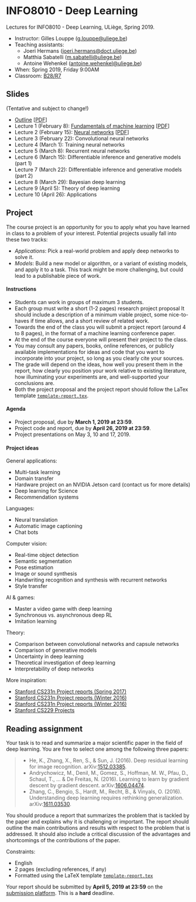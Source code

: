 # INFO8010 - Deep Learning

Lectures for INFO8010 - Deep Learning, ULiège, Spring 2019.

- Instructor: Gilles Louppe ([g.louppe@uliege.be](mailto:g.louppe@uliege.be))
- Teaching assistants:
    - Joeri Hermans ([joeri.hermans@doct.uliege.be](mailto:joeri.hermans@doct.uliege.be))
    - Matthia Sabatelli ([m.sabatelli@uliege.be](mailto:m.sabatelli@uliege.be))
    - Antoine Wehenkel ([antoine.wehenkel@uliege.be](antoine.wehenkel@uliege.be))
- When: Spring 2019, Friday 9:00AM
- Classroom: [B28/R7](https://www.campus.uliege.be/cms/c_5119631/fr/r7-montefiore)

## Slides

(Tentative and subject to change!)

- [Outline](https://glouppe.github.io/info8010-deep-learning/?p=outline.md) [[PDF](https://glouppe.github.io/info8010-deep-learning/pdf/outline.pdf)]
- Lecture 1 (February 8): [Fundamentals of machine learning](https://glouppe.github.io/info8010-deep-learning/?p=lecture1.md) [[PDF](https://glouppe.github.io/info8010-deep-learning/pdf/lec1.pdf)]
- Lecture 2 (February 15): [Neural networks](https://glouppe.github.io/info8010-deep-learning/?p=lecture2.md) [[PDF](https://glouppe.github.io/info8010-deep-learning/pdf/lec2.pdf)]
- Lecture 3 (February 22): Convolutional neural networks
- Lecture 4 (March 1): Training neural networks
- Lecture 5 (March 8): Recurrent neural networks
- Lecture 6 (March 15): Differentiable inference and generative models (part 1)
- Lecture 7 (March 22): Differentiable inference and generative models (part 2)
- Lecture 8 (March 29): Bayesian deep learning
- Lecture 9 (April 5): Theory of deep learning
- Lecture 10 (April 26): Applications

## Project

The course project is an opportunity for you to apply what you have learned in class to a problem of your interest. Potential projects usually fall into these two tracks:
- *Applications*: Pick a real-world problem and apply deep networks to solve it.
- *Models*: Build a new model or algorithm, or a variant of existing models, and apply it to a task. This track might be more challenging, but could lead to a publishable piece of work.

#### Instructions

- Students can work in groups of maximum 3 students.
- Each group must write a short (1-2 pages) research project proposal It should include a description of a minimum viable project, some nice-to-haves if time allows, and a short review of related work.
- Towards the end of the class you will submit a project report (around 4 to 8 pages), in the format of a machine learning conference paper.
- At the end of the course everyone will present their project to the class.
- You may consult any papers, books, online references, or publicly available implementations for ideas and code that you want to incorporate into your project, so long as you clearly cite your sources.
- The grade will depend on the ideas, how well you present them in the report, how clearly you position your work relative to existing literature, how illuminating your experiments are, and well-supported your conclusions are.
- Both the project proposal and the project report should follow the LaTex template [`template-report.tex`](https://glouppe.github.io/info8010-deep-learning/template-report.tex).

#### Agenda

- Project proposal, due by **March 1, 2019 at 23:59**.
- Project code and report, due by **April 26, 2019 at 23:59**.
- Project presentations on May 3, 10 and 17, 2019.

#### Project ideas

General applications:
- Multi-task learning
- Domain transfer
- Hardware project on an NVIDIA Jetson card (contact us for more details)
- Deep learning for Science
- Recommendation systems

Languages:
- Neural translation
- Automatic image captioning
- Chat bots

Computer vision:
- Real-time object detection
- Semantic segmentation
- Pose estimation
- Image or sound synthesis
- Handwriting recognition and synthesis with recurrent networks
- Style transfer

AI & games:
- Master a video game with deep learning
- Synchronous vs. asynchronous deep RL
- Imitation learning

Theory:
- Comparison between convolutional networks and capsule networks
- Comparison of generative models
- Uncertainty in deep learning
- Theoretical investigation of deep learning
- Interpretability of deep networks

More inspiration:
- [Stanford CS231n Project reports (Spring 2017)](http://cs231n.stanford.edu/2017/reports.html)
- [Stanford CS231n Project reports (Winter 2016)](http://cs231n.stanford.edu/2016/reports.html)
- [Stanford CS231n Project reports (Winter 2016)](http://cs231n.stanford.edu/2015/reports.html)
- [Stanford CS229 Projects](http://cs229.stanford.edu/projects.html)


## Reading assignment

Your task is to read and summarize a major scientific paper in the field of deep learning. You are free to select one among the following three papers:

> - He, K., Zhang, X., Ren, S., & Sun, J. (2016). Deep residual learning for image recognition. arXiv:[1512.03385](https://arxiv.org/abs/1512.03385).
> - Andrychowicz, M., Denil, M., Gomez, S., Hoffman, M. W., Pfau, D., Schaul, T., ... & De Freitas, N. (2016). Learning to learn by gradient descent by gradient descent. arXiv:[1606.04474](https://arxiv.org/abs/1606.04474).
> - Zhang, C., Bengio, S., Hardt, M., Recht, B., & Vinyals, O. (2016). Understanding deep learning requires rethinking generalization. arXiv:[1611.03530](https://arxiv.org/abs/1611.03530).

You should produce a report that summarizes the problem that is tackled by the paper and explains why it is challenging or important. The report should outline the main contributions and results with respect to the problem that is addressed. It should also include a critical discussion of the advantages and shortcomings of the contributions of the paper.

Constraints:
- English
- 2 pages (excluding references, if any)
- Formatted using the LaTeX template [`template-report.tex`](https://glouppe.github.io/info8010-deep-learning/template-report.tex)

Your report should be submitted  by **April 5, 2019 at 23:59** on the [submission platform](https://submit.montefiore.ulg.ac.be/). This is a **hard** deadline.
